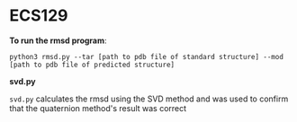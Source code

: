 # ECS129

**To run the rmsd program**:
  
```
python3 rmsd.py --tar [path to pdb file of standard structure] --mod [path to pdb file of predicted structure]
```

**svd.py**

```svd.py``` calculates the rmsd using the SVD method and was used to confirm that the quaternion method's result was correct

